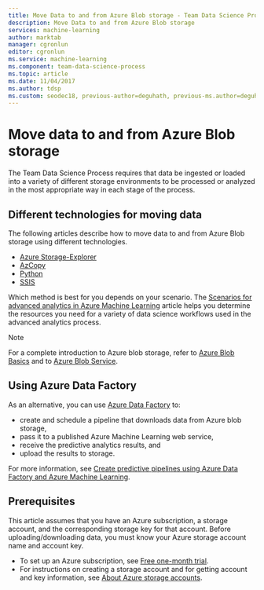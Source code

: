 ```yaml
---
title: Move Data to and from Azure Blob storage - Team Data Science Process
description: Move Data to and from Azure Blob storage
services: machine-learning
author: marktab
manager: cgronlun
editor: cgronlun
ms.service: machine-learning
ms.component: team-data-science-process
ms.topic: article
ms.date: 11/04/2017
ms.author: tdsp
ms.custom: seodec18, previous-author=deguhath, previous-ms.author=deguhath
---
```

# Move data to and from Azure Blob storage

The Team Data Science Process requires that data be ingested or loaded into a variety of different storage environments to be processed or analyzed in the most appropriate way in each stage of the process.

## Different technologies for moving data

The following articles describe how to move data to and from Azure Blob storage using different technologies.

* [Azure Storage-Explorer](move-data-to-azure-blob-using-azure-storage-explorer.md)
* [AzCopy](move-data-to-azure-blob-using-azcopy.md)
* [Python](move-data-to-azure-blob-using-python.md)
* [SSIS](move-data-to-azure-blob-using-ssis.md)

Which method is best for you depends on your scenario. The [Scenarios for advanced analytics in Azure Machine Learning](plan-sample-scenarios.md) article helps you determine the resources you need for a variety of data science workflows used in the advanced analytics process.

> [!NOTE]
> For a complete introduction to Azure blob storage, refer to [Azure Blob Basics](../../storage/blobs/storage-dotnet-how-to-use-blobs.md) and to [Azure Blob Service](https://msdn.microsoft.com/library/azure/dd179376.aspx).
> 
> 

## Using Azure Data Factory

As an alternative, you can use [Azure Data Factory](https://azure.microsoft.com/services/data-factory/) to: 

* create and schedule a pipeline that downloads data from Azure blob storage, 
* pass it to a published Azure Machine Learning web service, 
* receive the predictive analytics results, and 
* upload the results to storage. 

For more information, see [Create predictive pipelines using Azure Data Factory and Azure Machine Learning](../../data-factory/transform-data-using-machine-learning.md).

## Prerequisites
This article assumes that you have an Azure subscription, a storage account, and the corresponding storage key for that account. Before uploading/downloading data, you must know your Azure storage account name and account key.

* To set up an Azure subscription, see [Free one-month trial](https://azure.microsoft.com/pricing/free-trial/).
* For instructions on creating a storage account and for getting account and key information, see [About Azure storage accounts](../../storage/common/storage-create-storage-account.md).

